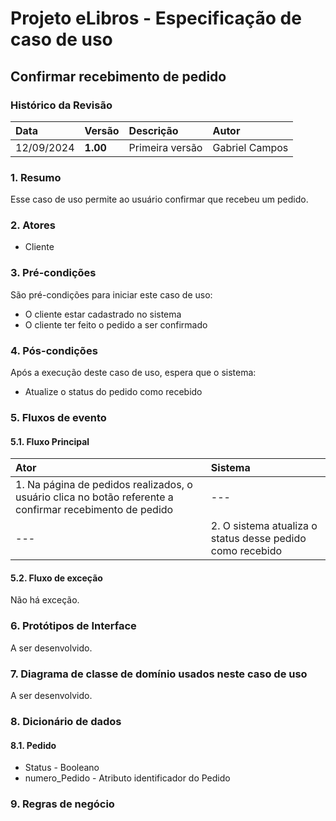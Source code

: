 # Projeto eLibros - Especificação de caso de uso

##  Confirmar recebimento de pedido

### Histórico da Revisão 
|  Data  | Versão | Descrição | Autor |
|:-------|:-------|:----------|:------|
| 12/09/2024 | **1.00** | Primeira versão  | Gabriel Campos |


### 1. Resumo 
Esse caso de uso permite ao usuário confirmar que recebeu um pedido.

### 2. Atores 
- Cliente

### 3. Pré-condições
São pré-condições para iniciar este caso de uso:
- O cliente estar cadastrado no sistema
- O cliente ter feito o pedido a ser confirmado
  
### 4. Pós-condições
Após a execução deste caso de uso, espera que o sistema:
- Atualize o status do pedido como recebido

### 5. Fluxos de evento

#### 5.1. Fluxo Principal 
|  Ator  | Sistema |
|:-------|:------- |
|1. Na página de pedidos realizados, o usuário clica no botão referente a confirmar recebimento de pedido| --- |
| --- |2. O sistema atualiza o status desse pedido como recebido | 


#### 5.2. Fluxo de exceção

Não há exceção.

### 6. Protótipos de Interface
A ser desenvolvido.

### 7. Diagrama de classe de domínio usados neste caso de uso
A ser desenvolvido.

### 8. Dicionário de dados

#### 8.1. Pedido
- Status - Booleano
- numero_Pedido - Atributo identificador do Pedido


### 9. Regras de negócio

